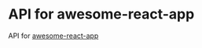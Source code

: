 # API for awesome-react-app
API for [awesome-react-app](https://github.com/Zhantoroev/awesome-react-app)